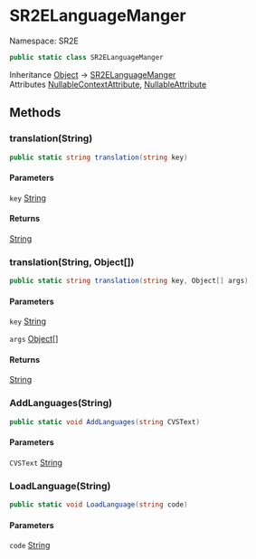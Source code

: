 # SR2ELanguageManger

Namespace: SR2E

```csharp
public static class SR2ELanguageManger
```

Inheritance [Object](https://docs.microsoft.com/en-us/dotnet/api/system.object) → [SR2ELanguageManger](/docs/dev/api-3.0.0-alpha.1/sr2e/sr2elanguagemanger)<br />
Attributes [NullableContextAttribute](/docs/dev/api-3.0.0-alpha.1/system/runtime/compilerservices/nullablecontextattribute), [NullableAttribute](/docs/dev/api-3.0.0-alpha.1/system/runtime/compilerservices/nullableattribute)

## Methods

### **translation(String)**

```csharp
public static string translation(string key)
```

#### Parameters

`key` [String](https://docs.microsoft.com/en-us/dotnet/api/system.string)<br />

#### Returns

[String](https://docs.microsoft.com/en-us/dotnet/api/system.string)<br />

### **translation(String, Object[])**

```csharp
public static string translation(string key, Object[] args)
```

#### Parameters

`key` [String](https://docs.microsoft.com/en-us/dotnet/api/system.string)<br />

`args` [Object[]](https://docs.microsoft.com/en-us/dotnet/api/system.object)<br />

#### Returns

[String](https://docs.microsoft.com/en-us/dotnet/api/system.string)<br />

### **AddLanguages(String)**

```csharp
public static void AddLanguages(string CVSText)
```

#### Parameters

`CVSText` [String](https://docs.microsoft.com/en-us/dotnet/api/system.string)<br />

### **LoadLanguage(String)**

```csharp
public static void LoadLanguage(string code)
```

#### Parameters

`code` [String](https://docs.microsoft.com/en-us/dotnet/api/system.string)<br />
